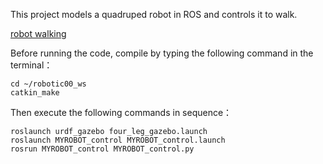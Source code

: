 This project models a quadruped robot in ROS and controls it to walk.

[robot walking](https://https://github.com/Leon1732/Quadruped_robot/blob/main/robotwalk.gif)

Before running the code, compile by typing the following command in the terminal：

```terminal
cd ~/robotic00_ws
catkin_make
```

Then execute the following commands in sequence：

```terminal
roslaunch urdf_gazebo four_leg_gazebo.launch
roslaunch MYROBOT_control MYROBOT_control.launch
rosrun MYROBOT_control MYROBOT_control.py
```
